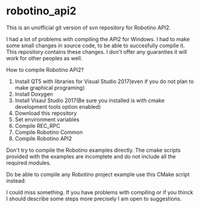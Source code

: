 # robotino_api2

This is an unofficial git version of svn repository for Robotino API2.

I had a lot of problems with compiling the API2 for Windows. I had to make some small changes in source code, to be able to succesfully compile it. This repository contains these changes. I don't offer any guaranties it will work for other peoples as well.

How to compile Robotino API2?
1. Install QT5 with libraries for Visual Studio 2017(even if you do not plan to make graphical programing)
2. Install Doxygen
3. Install Visaul Studio 2017(Be sure you installed is with cmake development tools option enabled)
3. Download this repository
4. Set environment variables
5. Compile REC_RPC
6. Compile Robotino Common
7. Compile Robotino API2

Don't try to compile the Robotino examples directly. The cmake scripts provided with the examples are incomplete and do not include all the required modules.

Do be able to compile any Robotino project example use this CMake script instead:

I could miss something. If you have problems with compiling or if you thinck I should describe some steps more precisely I am open to suggestions. 
